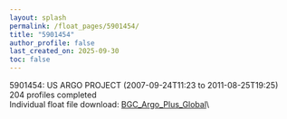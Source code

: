 ```yaml
---
layout: splash
permalink: /float_pages/5901454/
title: "5901454"
author_profile: false
last_created_on: 2025-09-30
toc: false
---
```

 
5901454: US ARGO PROJECT (2007-09-24T11:23 to 2011-08-25T19:25)\
204 profiles completed\
Individual float file download: [BGC_Argo_Plus_Global](https://ftp.soest.hawaii.edu/bgc_argo_plus/Individual_Floats/outliers_removed/5901454_Sprof_processed.nc)\
